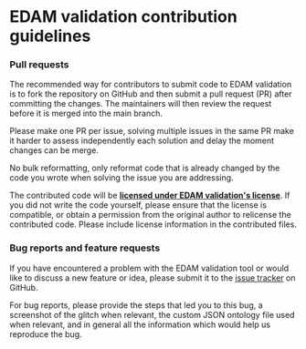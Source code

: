 # EDAM validation contribution guidelines

### Pull requests

The recommended way for contributors to submit code to EDAM validation is to fork the repository on GitHub and then submit a pull request (PR) after committing the changes. The maintainers will then review the request before it is merged into the main branch.

Please make one PR per issue, solving multiple issues in the same PR make it harder to assess independently each solution and delay the moment changes can be merge.

No bulk reformatting, only reformat code that is already changed by the code you wrote when solving the issue you are addressing.

The contributed code will be [**licensed under EDAM validation's license**](https://github.com/edamontology/edam-validation/blob/main/LICENSE).
If you did not write the code yourself, please ensure that the license is compatible, or obtain a permission from the original author to relicense the contributed code.
Please include license information in the contributed files. 


### Bug reports and feature requests

If you have encountered a problem with the EDAM validation tool or would like to discuss a new feature or idea, please submit it to the [issue tracker](https://github.com/edamontology/edam-validation/issues) on GitHub.

For bug reports, please provide the steps that led you to this bug, a screenshot of the glitch when relevant, the custom 
JSON ontology file used when relevant, and in general all the information which would help us reproduce the bug.
